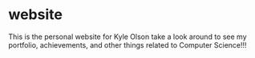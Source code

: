 # website

This is the personal website for Kyle Olson
take a look around to see my portfolio, achievements, and other things related to Computer Science!!!
